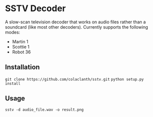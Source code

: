 SSTV Decoder
============

A slow-scan television decoder that works on audio files rather than a soundcard (like most other decoders).
Currently supports the following modes:
* Martin 1
* Scottie 1
* Robot 36

Installation
------------

`git clone https://github.com/colaclanth/sstv.git`
`python setup.py install`

Usage
-----

`sstv -d audio_file.wav -o result.png`
